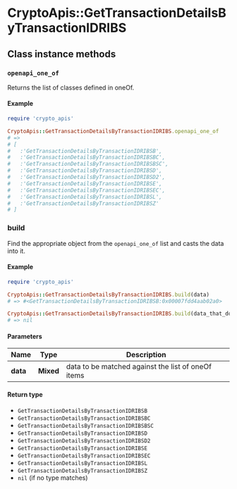 # CryptoApis::GetTransactionDetailsByTransactionIDRIBS

## Class instance methods

### `openapi_one_of`

Returns the list of classes defined in oneOf.

#### Example

```ruby
require 'crypto_apis'

CryptoApis::GetTransactionDetailsByTransactionIDRIBS.openapi_one_of
# =>
# [
#   :'GetTransactionDetailsByTransactionIDRIBSB',
#   :'GetTransactionDetailsByTransactionIDRIBSBC',
#   :'GetTransactionDetailsByTransactionIDRIBSBSC',
#   :'GetTransactionDetailsByTransactionIDRIBSD',
#   :'GetTransactionDetailsByTransactionIDRIBSD2',
#   :'GetTransactionDetailsByTransactionIDRIBSE',
#   :'GetTransactionDetailsByTransactionIDRIBSEC',
#   :'GetTransactionDetailsByTransactionIDRIBSL',
#   :'GetTransactionDetailsByTransactionIDRIBSZ'
# ]
```

### build

Find the appropriate object from the `openapi_one_of` list and casts the data into it.

#### Example

```ruby
require 'crypto_apis'

CryptoApis::GetTransactionDetailsByTransactionIDRIBS.build(data)
# => #<GetTransactionDetailsByTransactionIDRIBSB:0x00007fdd4aab02a0>

CryptoApis::GetTransactionDetailsByTransactionIDRIBS.build(data_that_doesnt_match)
# => nil
```

#### Parameters

| Name | Type | Description |
| ---- | ---- | ----------- |
| **data** | **Mixed** | data to be matched against the list of oneOf items |

#### Return type

- `GetTransactionDetailsByTransactionIDRIBSB`
- `GetTransactionDetailsByTransactionIDRIBSBC`
- `GetTransactionDetailsByTransactionIDRIBSBSC`
- `GetTransactionDetailsByTransactionIDRIBSD`
- `GetTransactionDetailsByTransactionIDRIBSD2`
- `GetTransactionDetailsByTransactionIDRIBSE`
- `GetTransactionDetailsByTransactionIDRIBSEC`
- `GetTransactionDetailsByTransactionIDRIBSL`
- `GetTransactionDetailsByTransactionIDRIBSZ`
- `nil` (if no type matches)

